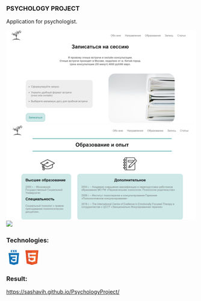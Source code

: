 
### PSYCHOLOGY PROJECT
Application for psychologist.

<img src="https://github.com/Sashavih/VideoGeek/blob/main/assets/img/main/ps.png" width="600"/>

<img src="https://github.com/Sashavih/VideoGeek/blob/main/assets/img/main/ps2.png" width="600"/>

<img src="https://github.com/Sashavih/VideoGeek/blob/main/assets/img/main/ps3.png.png" width="600"/>


### Technologies:
<div>
  <img src="https://github.com/devicons/devicon/blob/master/icons/css3/css3-plain-wordmark.svg"  title="CSS3" alt="CSS" width="40" height="40"/>&nbsp;
  <img src="https://github.com/devicons/devicon/blob/master/icons/html5/html5-original.svg" title="HTML5" alt="HTML" width="40" height="40"/>&nbsp;
</div>

### Result:
https://sashavih.github.io/PsychologyProject/
